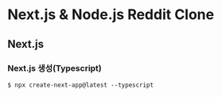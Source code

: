 # Next.js & Node.js Reddit Clone
## Next.js
### Next.js 생성(Typescript)
```
$ npx create-next-app@latest --typescript
```
